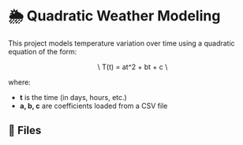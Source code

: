 # 🌦️ Quadratic Weather Modeling

This project models temperature variation over time using a quadratic equation of the form:

<div align="center">
\
T(t) = at^2 + bt + c
\
</div>

where:
- **t** is the time (in days, hours, etc.)
- **a, b, c** are coefficients loaded from a CSV file

## 📂 Files
